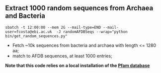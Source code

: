 ## Extract 1000 random sequences from Archaea and Bacteria

`sbatch -t 12:00:00 --mem 2G --mail-type=END --mail-user=fcosta@ebi.ac.uk  -J randomAFDBSeqs --wrap="python bin/get_random_sequences.py"`
- Fetch ~10k sequences from bacteria and archaea with length <= 1280 aa;
- match to AFDB sequences, at least 1000 entries;

**Note that this code relies on a local installation of the [Pfam database](https://www.ebi.ac.uk/interpro/entry/pfam/#table)**